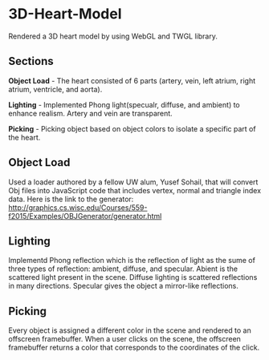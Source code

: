 # 3D-Heart-Model

Rendered a 3D heart model by using WebGL and TWGL library.

## Sections

**Object Load** - The heart consisted of 6 parts (artery, vein, left atrium, right atrium, ventricle, and aorta).

**Lighting** - Implemented Phong light(specualr, diffuse, and ambient) to enhance realism.  Artery and vein are transparent.

**Picking** - Picking object based on object colors to isolate a specific part of the heart.

## Object Load

Used a loader authored by a fellow UW alum, Yusef Sohail, that will convert Obj files into JavaScript code that includes vertex, normal and triangle index data.  Here is the link to the generator: http://graphics.cs.wisc.edu/Courses/559-f2015/Examples/OBJGenerator/generator.html

## Lighting

Implementd Phong reflection which is the reflection of light as the sume of three types of reflection: ambient, diffuse, and specular.  Abient is the scattered light present in the scene.  Diffuse lighting is scattered reflections in many directions.  Specular gives the object a mirror-like reflections.

## Picking

Every object is assigned a different color in the scene and rendered to an offscreen framebuffer.  When a user clicks on the scene, the offscreen framebuffer returns a color that corresponds to the coordinates of the click.
